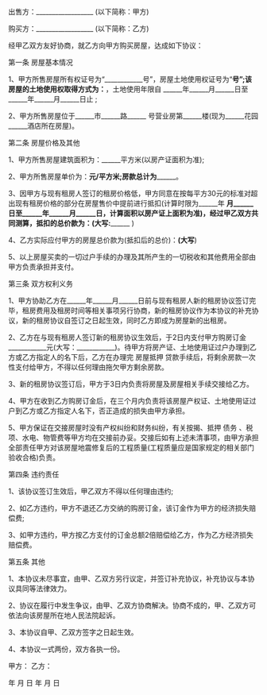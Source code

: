 
 


出售方：__________________ (以下简称：甲方)


购买方：__________________ (以下简称：乙方)


经甲乙双方友好协商，就乙方向甲方购买房屋，达成如下协议：


第一条 房屋基本情况


1、甲方所售房屋所有权证号为“____________号”，房屋土地使用权证号为“____________号”;该房屋的土地使用权取得方式为：____________，土地使用年限自 ______年______月______日至______年______月______日止 ;


2、甲方所售房屋位于______市______路______ 号营业房第______楼(现为______花园______酒店所在房屋)。


第二条 房屋价格及其他


1、甲方所售房屋建筑面积为：______平方米(以房产证面积为准);


2、甲方所售房屋单价为：______元/平方米;房款总计为____________。


3、因甲方与现有租房人签订的租房价格低，甲方同意在按每平方30元的标准对超出现有租房价格的部分在房屋售价中提前进行抵扣(计算时限为______年 ______月______日至______年______月______日，计算面积以房产证上面积为准)，经过甲乙双方共同测算，抵扣的总价款为：____________(大写:____________ )


4、乙方实际应付甲方的房屋总价款为(抵扣后的总价)：____________(大写____________)


5、以上房屋买卖的一切过户手续的办理及其所产生的一切税收和其他费用全部由甲方负责承担并支付。


第三条 双方权利义务


1、甲方协助乙方在______年______月______日前与现有租房人新的租房协议签订完毕，租房费用及租房时间等相关事项另行协商，新的租房协议作为本协议的补充协议，新的租房协议自签订之日起生效，同时乙方即成为房屋新的出租房。


2、乙方在与现有租房人签订新的租房协议生效后，于2日内支付甲方购房订金____________元(大写：____________)。待甲方将房产证、土地使用证过户办理到乙方或乙方指定人的名下后，乙方在办理完
房屋抵押
贷款手续后，将剩余房款一次性支付给甲方，不得以任何理由拖欠甲方剩余房款。


3、新的租房协议签订后，甲方于3日内负责将房屋及房屋相关手续交接给乙方。


4、甲方在收到乙方购房订金后，在三个月内负责将该房屋产权证、土地使用证过户到乙方或乙方指定人名下，否正造成的损失由甲方承担。


5、甲方保证在交接房屋时没有产权纠纷和财务纠纷，有关按揭、抵押
债务
、税项、水电、物管费等甲方均在交接前办妥。交接后如有上述未清事项，由甲方承担全部责任甲方对该房屋地震修复后的工程质量(工程质量应是国家规定的相关部门验收合格)负责。


第四条 违约责任


1、该协议签订生效后，甲乙双方不得以任何理由违约;


2、如乙方违约，甲方不退还乙方交纳的购房订金，该订金作为甲方的经济损失赔偿费;


3、如甲方违约，甲方按乙方支付的订金总额2倍赔偿给乙方，作为乙方经济损失赔偿费。


第五条 其他


1、本协议未尽事宜，由甲、乙双方另行议定，并签订补充协议，补充协议与本协议具同等法律效力。


2、协议在履行中发生争议，由甲、乙双方协商解决。协商不成的，甲、乙双方可依法向该房屋所在地人民法院起诉。


3、本协议自甲、乙双方签字之日起生效。


4、本协议一式两份，双方各执一份。


甲方： 乙方：


年 月 日 年 月 日
 


 

 
 
 
 
 
  


  
 

  


  


  
 
 
 
 

